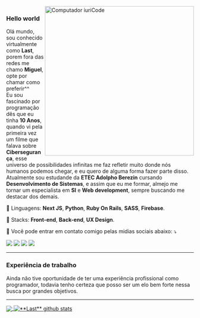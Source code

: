 <img src="https://img.freepik.com/free-vector/design-inspiration-concept-illustration_114360-3992.jpg?w=826&t=st=1667476369~exp=1667476969~hmac=d822e71b0a8a015b085c6d29c0536d5d244cb0e2955ea8fcd261c002773afbb0" min-width="400px" max-width="400px" width="400px" align="right" alt="Computador iuriCode">

### Hello world
<p align="left"> 
  Olá mundo, sou conhecido virtualmente como <strong>Last</strong>, porem fora das redes me chamo <strong>Miguel</strong>,
  opte por chamar como preferir^^
  </br>
  Eu sou fascinado por programação dês que eu tinha <strong>10 Anos</strong>, quando vi pela primeira vez 
  um filme que falava sobre <strong>Cibersegurança</strong>, esse universo de possibilidades infinitas me faz refletir muito
  donde nós humanos podemos chegar, e eu quero de alguma forma fazer parte disso.
  </br>
  Atualmente sou estudande da <strong>ETEC Adolpho Berezin</strong> cursando <strong>Desenvolvimento de Sistemas</strong>, e assim
  que eu me formar, almejo me tornar um especialista em <strong>SI</strong> e <strong>Web development</strong>,
  sempre buscando me destacar dos demais.
  </p>

<p align="left">
  🦄 Linguagens: <strong>Next JS</strong>, <strong>Python</strong>, <strong>Ruby On Rails</strong>, <strong>SASS</strong>, <strong>Firebase</strong>.
</p>

<p align="left">
  💼 Stacks: <strong>Front-end</strong>, <strong>Back-end</strong>, <strong>UX Design</strong>.
</p>

<p align="left">
  💌 Você pode entrar em contato comigo pelas midias sociais abaixo: ⤵️
</p>

<p align="left">
  <a href="#" alt="Linkedin">
  <img src="https://img.shields.io/badge/-Linkedin-0e76a8?style=flat-square&logo=Linkedin&logoColor=white&link=https://www.linkedin.com/in/miguelbarrosdev/" /></a>

  <a href="#" alt="WhatsApp">
  <img src="https://img.shields.io/badge/-WhatsApp-25d366?style=flat-square&labelColor=25d366&logo=whatsapp&logoColor=white&link=API-DO-SEU-WHATSAPP"/></a>

  <a href="#" alt="Facebook">
  <img src="https://img.shields.io/badge/-Facebook-3b5998?style=flat-square&labelColor=3b5998&logo=facebook&logoColor=white&link=LINK-DO-SEU-FACEBOOK"/></a>

  <a href="#" alt="Instagram">
  <img src="https://img.shields.io/badge/-Instagram-DF0174?style=flat-square&labelColor=DF0174&logo=instagram&logoColor=white&link=LINK-DO-SEU-INSTAGRAM"/></a>
</p>  

<hr/>

### Experiência de trabalho

Ainda não tive oportunidade de ter uma experiência profissional como programador, todavia tenho certeza que posso ser um elo bem forte nessa busca por grandes objetivos.

<hr/>

<a href="https://eulast.vercel.app/">
  <img align="center" src="https://github-readme-stats.vercel.app/api/top-langs/?username=miguel-barros&theme=dracula&hide_langs_below=1" />
</a>

<a href="https://eulast.vercel.app/">
 <img align="center" src="https://github-readme-stats.vercel.app/api?username=miguel-barros&show_icons=true&theme=dracula&line_height=27" alt="**Last** github stats"/>
</a>

[website]: https://eulast.vercel.app/
[twitter]: https://twitter.com/yLastx
[instagram]: https://www.instagram.com/eu.last/
[linkedin]: https://www.linkedin.com/in/miguelbarrosdev/
<br>

